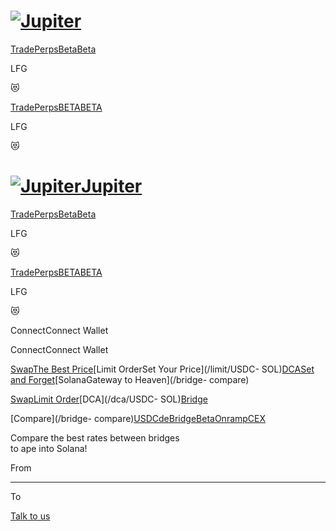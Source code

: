 # [![Jupiter](/svg/jupiter-logo.svg)](/)

[Trade](/)[PerpsBetaBeta](/perps)

LFG

😻

[Trade](/)[PerpsBETABETA](/perps)

LFG

😻

# [![Jupiter](/svg/jupiter-logo.svg)Jupiter](/)

[Trade](/)[PerpsBetaBeta](/perps)

LFG

😻

[Trade](/)[PerpsBETABETA](/perps)

LFG

😻

ConnectConnect Wallet

ConnectConnect Wallet

[SwapThe Best Price](/swap/USDC-SOL)[Limit OrderSet Your Price](/limit/USDC-
SOL)[DCASet and Forget](/dca/USDC-SOL)[SolanaGateway to Heaven](/bridge-
compare)

[Swap](/swap/USDC-SOL)[Limit Order](/limit/USDC-SOL)[DCA](/dca/USDC-
SOL)[Bridge](/bridge-compare)

[Compare](/bridge-
compare)[USDC](/bridge/cctp)[deBridgeBeta](/bridge/debridge)[Onramp](/bridge/onramp)[CEX](/bridge/cex)

Compare the best rates between bridges  
to ape into Solana!

From

* * *

To

[](https://discord.gg/jup)[](https://twitter.com/JupiterExchange)[](https://www.reddit.com/r/jupiterexchange)[](https://station.jup.ag/guides)

[ Talk to us](https://discord.gg/jup)

